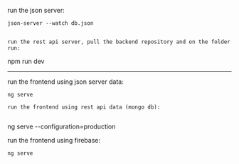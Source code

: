 
run the json server:

```
json-server --watch db.json


run the rest api server, pull the backend repository and on the folder run:

```
npm run dev

---

run the frontend using json server data:

```
ng serve

run the frontend using rest api data (mongo db):


```
ng serve --configuration=production


run the frontend using firebase:

```
ng serve




